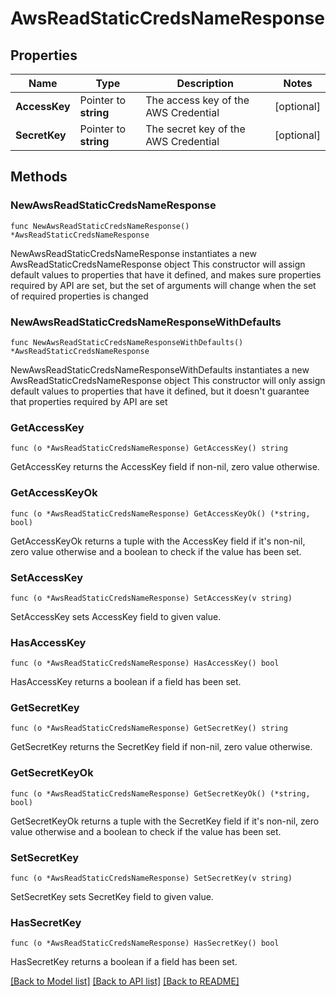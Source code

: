 # AwsReadStaticCredsNameResponse


## Properties

Name | Type | Description | Notes
------------ | ------------- | ------------- | -------------
**AccessKey** | Pointer to **string** | The access key of the AWS Credential | [optional] 
**SecretKey** | Pointer to **string** | The secret key of the AWS Credential | [optional] 



## Methods


### NewAwsReadStaticCredsNameResponse

`func NewAwsReadStaticCredsNameResponse() *AwsReadStaticCredsNameResponse`

NewAwsReadStaticCredsNameResponse instantiates a new AwsReadStaticCredsNameResponse object
This constructor will assign default values to properties that have it defined,
and makes sure properties required by API are set, but the set of arguments
will change when the set of required properties is changed

### NewAwsReadStaticCredsNameResponseWithDefaults

`func NewAwsReadStaticCredsNameResponseWithDefaults() *AwsReadStaticCredsNameResponse`

NewAwsReadStaticCredsNameResponseWithDefaults instantiates a new AwsReadStaticCredsNameResponse object
This constructor will only assign default values to properties that have it defined,
but it doesn't guarantee that properties required by API are set


### GetAccessKey

`func (o *AwsReadStaticCredsNameResponse) GetAccessKey() string`

GetAccessKey returns the AccessKey field if non-nil, zero value otherwise.

### GetAccessKeyOk

`func (o *AwsReadStaticCredsNameResponse) GetAccessKeyOk() (*string, bool)`

GetAccessKeyOk returns a tuple with the AccessKey field if it's non-nil, zero value otherwise
and a boolean to check if the value has been set.

### SetAccessKey

`func (o *AwsReadStaticCredsNameResponse) SetAccessKey(v string)`

SetAccessKey sets AccessKey field to given value.


### HasAccessKey

`func (o *AwsReadStaticCredsNameResponse) HasAccessKey() bool`

HasAccessKey returns a boolean if a field has been set.




### GetSecretKey

`func (o *AwsReadStaticCredsNameResponse) GetSecretKey() string`

GetSecretKey returns the SecretKey field if non-nil, zero value otherwise.

### GetSecretKeyOk

`func (o *AwsReadStaticCredsNameResponse) GetSecretKeyOk() (*string, bool)`

GetSecretKeyOk returns a tuple with the SecretKey field if it's non-nil, zero value otherwise
and a boolean to check if the value has been set.

### SetSecretKey

`func (o *AwsReadStaticCredsNameResponse) SetSecretKey(v string)`

SetSecretKey sets SecretKey field to given value.


### HasSecretKey

`func (o *AwsReadStaticCredsNameResponse) HasSecretKey() bool`

HasSecretKey returns a boolean if a field has been set.









[[Back to Model list]](../README.md#documentation-for-models) [[Back to API list]](../README.md#documentation-for-api-endpoints) [[Back to README]](../README.md)


